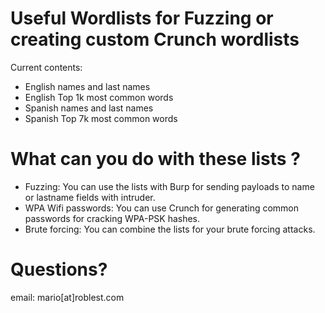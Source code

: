 # Useful Wordlists for Fuzzing or creating custom Crunch wordlists

Current contents:

* English names and last names
* English Top 1k most common words
* Spanish names and last names
* Spanish Top 7k most common words

# What can you do with these lists ?

* Fuzzing: You can use the lists with Burp for sending payloads to name or lastname fields with intruder.
* WPA Wifi passwords: You can use Crunch for generating common passwords for cracking WPA-PSK hashes.
* Brute forcing: You can combine the lists for your brute forcing attacks.

# Questions?

email: mario[at]roblest.com
